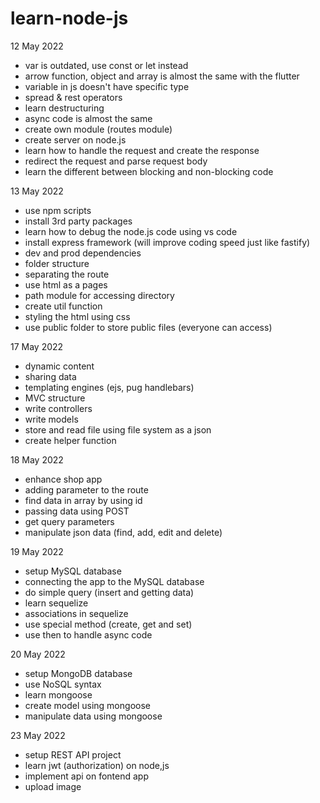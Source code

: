 # learn-node-js

12 May 2022

- var is outdated, use const or let instead
- arrow function, object and array is almost the same with the flutter
- variable in js doesn't have specific type
- spread & rest operators
- learn destructuring
- async code is almost the same
- create own module (routes module)
- create server on node.js
- learn how to handle the request and create the response
- redirect the request and parse request body
- learn the different between blocking and non-blocking code

13 May 2022

- use npm scripts
- install 3rd party packages
- learn how to debug the node.js code using vs code
- install express framework (will improve coding speed just like fastify)
- dev and prod dependencies
- folder structure
- separating the route
- use html as a pages
- path module for accessing directory
- create util function
- styling the html using css
- use public folder to store public files (everyone can access)

17 May 2022

- dynamic content
- sharing data
- templating engines (ejs, pug handlebars)
- MVC structure
- write controllers
- write models
- store and read file using file system as a json
- create helper function

18 May 2022

- enhance shop app
- adding parameter to the route
- find data in array by using id
- passing data using POST
- get query parameters
- manipulate json data (find, add, edit and delete)

19 May 2022

- setup MySQL database
- connecting the app to the MySQL database
- do simple query (insert and getting data)
- learn sequelize
- associations in sequelize
- use special method (create, get and set)
- use then to handle async code

20 May 2022

- setup MongoDB database
- use NoSQL syntax
- learn mongoose
- create model using mongoose
- manipulate data using mongoose

23 May 2022

- setup REST API project
- learn jwt (authorization) on node,js
- implement api on fontend app
- upload image
